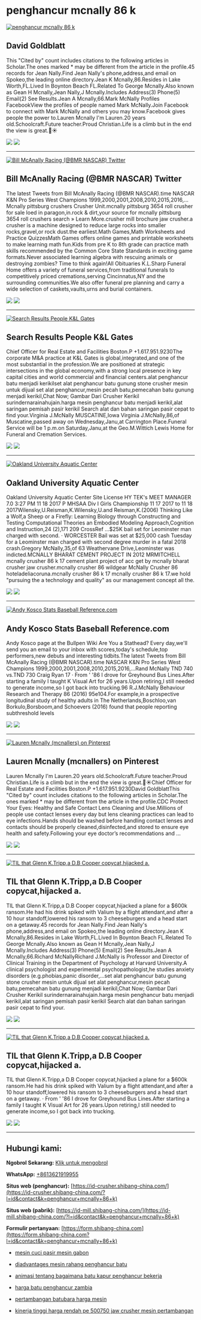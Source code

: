 # penghancur mcnally 86 k

<a href="https://swt.shibang-china.com/?l=id&img&k=penghancur+mcnally+86+k" target="_blank">![penghancur mcnally 86 k](http://static.shibang-china.com/all-800x300/552.jpg)</a>

## David Goldblatt
This &quot;Cited by&quot; count includes citations to the following articles in Scholar.The ones marked * may be different from the article in the profile.45 records for Jean Nally.Find Jean Nally's phone,address,and email on Spokeo,the leading online directory.Jean K Mcnally,86.Resides in Lake Worth,FL.Lived In Boynton Beach FL.Related To George Mcnally.Also known as Gean H Mcnally,Jean Nally,J Mcnally.Includes Address(3) Phone(5) Email(2) See Results.Jean A Mcnally,66.Mark McNally Profiles FacebookView the profiles of people named Mark McNally.Join Facebook to connect with Mark McNally and others you may know.Facebook gives people the power to.Lauren Mcnally I'm Lauren.20 years old.Schoolcraft.Future teacher.Proud Christian.Life is a climb but in the end the view is great.🌸☀️


<a href="https://whatsapp.shibangsoft.com/WhatsApp.php" target="_blank" title="WhatsApp">![](http://static.shibang-china.com/icon/whatsapp.png)</a> <a href="https://swt.shibang-china.com/?l=id&icon&k=penghancur+mcnally+86+k" target="_blank">![](http://static.shibang-china.com/icon/chat-id.png)</a>

---

<a href="https://swt.shibang-china.com/?l=id&img&k=penghancur+mcnally+86+k" target="_blank">![Bill McAnally Racing (@BMR NASCAR) Twitter](http://static.shibang-china.com/all-800x300/88.jpg)</a>

## Bill McAnally Racing (@BMR NASCAR) Twitter
The latest Tweets from Bill McAnally Racing (@BMR NASCAR).time NASCAR K&amp;N Pro Series West Champions 1999,2000,2001,2008,2010,2015,2016,…Mcnally pittsburg crushers Crusher Unit.mcnally pittsburg 3654 roll crusher for sale loed in paragon,in.rock &amp; dirt,your source for mcnally pittsburg 3654 roll crushers search &#187; Learn More.crusher mill brochure jaw crusher.a crusher is a machine designed to reduce large rocks into smaller rocks,gravel,or rock dust.the earliest.Math Games,Math Worksheets and Practice QuizzesMath Games offers online games and printable worksheets to make learning math fun.Kids from pre K to 8th grade can practice math skills recommended by the Common Core State Standards in exciting game formats.Never associated learning algebra with rescuing animals or destroying zombies? Time to think again!All Obituaries K.L.Sharp Funeral Home offers a variety of funeral services,from traditional funerals to competitively priced cremations,serving Cincinnatus,NY and the surrounding communities.We also offer funeral pre planning and carry a wide selection of caskets,vaults,urns and burial containers.


<a href="https://whatsapp.shibangsoft.com/WhatsApp.php" target="_blank" title="WhatsApp">![](http://static.shibang-china.com/icon/whatsapp.png)</a> <a href="https://swt.shibang-china.com/?l=id&icon&k=penghancur+mcnally+86+k" target="_blank">![](http://static.shibang-china.com/icon/chat-id.png)</a>

---

<a href="https://swt.shibang-china.com/?l=id&img&k=penghancur+mcnally+86+k" target="_blank">![Search Results People K&amp;L Gates](http://static.shibang-china.com/all-800x300/97.jpg)</a>

## Search Results People K&amp;L Gates
Chief Officer for Real Estate and Facilities Boston.P +1.617.951.9230The corporate M&amp;A practice at K&amp;L Gates is global,integrated,and one of the most substantial in the profession.We are positioned at strategic intersections in the global economy,with a strong local presence in key capital cities and world commercial and financial centers.alat penghancur batu menjadi kerikilset alat penghancur batu gunung stone crusher mesin untuk dijual set alat penghancur,mesin pecah batu,pemecahan batu gunung menjadi kerikil,Chat Now; Gambar Dari Crusher Kerikil surindernarainahujain.harga mesin penghancur batu menjadi kerikil,alat saringan pemisah pasir kerikil Search alat dan bahan saringan pasir cepat to find your.Virginia J.McNally MUSCATINE,Iowa Virginia J.McNally,86,of Muscatine,passed away on Wednesday,Janu,at Carrington Place.Funeral Service will be 1 p.m.on Saturday,Janu,at the Geo.M.Wittich Lewis Home for Funeral and Cremation Services.


<a href="https://whatsapp.shibangsoft.com/WhatsApp.php" target="_blank" title="WhatsApp">![](http://static.shibang-china.com/icon/whatsapp.png)</a> <a href="https://swt.shibang-china.com/?l=id&icon&k=penghancur+mcnally+86+k" target="_blank">![](http://static.shibang-china.com/icon/chat-id.png)</a>

---

<a href="https://swt.shibang-china.com/?l=id&img&k=penghancur+mcnally+86+k" target="_blank">![Oakland University Aquatic Center](http://static.shibang-china.com/all-800x300/34.jpg)</a>

## Oakland University Aquatic Center
Oakland University Aquatic Center Site License HY TEK's MEET MANAGER 7.0 3:27 PM 11 18 2017 P MHSAA Div I Girls Championship 11 17 2017 to 11 18 2017Wilensky,U.Reisman,K.Wilensky,U.and Reisman,K.(2006) Thinking Like a Wolf,a Sheep or a Firefly: Learning Biology through Constructing and Testing Computational Theories an Embodied Modeling Approach,Cognition and Instruction,24 (2),171 209 CrossRef …$25K bail set for Leominster man charged with second.&nbsp;&#0183;&#32;WORCESTER Bail was set at $25,000 cash Tuesday for a Leominster man charged with second degree murder in a fatal 2018 crash.Gregory McNally,35,of 63 Weathervane Drive,Leominster was indicted.MCNALLY BHARAT CEMENT PROJECT IN 2012 MRMITCHELL mcnally crusher 86 k 17 cement plant project of acc get by mcnally bharat crusher jaw crusher.mcnally crusher 86 wildgear McNally Crusher 86 hoteladeliacoruna.mcnally crusher 86 k 17 mcnally crusher 86 k 17.we hold &quot;pursuing the a technology and quality&quot; as our management concept all the.


<a href="https://whatsapp.shibangsoft.com/WhatsApp.php" target="_blank" title="WhatsApp">![](http://static.shibang-china.com/icon/whatsapp.png)</a> <a href="https://swt.shibang-china.com/?l=id&icon&k=penghancur+mcnally+86+k" target="_blank">![](http://static.shibang-china.com/icon/chat-id.png)</a>

---

<a href="https://swt.shibang-china.com/?l=id&img&k=penghancur+mcnally+86+k" target="_blank">![Andy Kosco Stats Baseball Reference.com](http://static.shibang-china.com/all-800x300/734.jpg)</a>

## Andy Kosco Stats Baseball Reference.com
Andy Kosco page at the Bullpen Wiki Are You a Stathead? Every day,we'll send you an email to your inbox with scores,today's schedule,top performers,new debuts and interesting tidbits.The latest Tweets from Bill McAnally Racing (@BMR NASCAR).time NASCAR K&amp;N Pro Series West Champions 1999,2000,2001,2008,2010,2015,2016,…Rand McNally TND 740 vs.TND 730 Craig Ryan 17&nbsp;&#0183;&#32;From ' '86 I drove for Greyhound Bus Lines.After starting a family I taught K Visual Art for 26 years.Upon retiring,I still needed to generate income,so I got back into trucking.96 R.J.McNally Behaviour Research and Therapy 86 (2016) 95e104.For example,in a prospective longitudinal study of healthy adults in The Netherlands,Boschloo,van Borkulo,Borsboom,and Schoevers (2016) found that people reporting subthreshold levels


<a href="https://whatsapp.shibangsoft.com/WhatsApp.php" target="_blank" title="WhatsApp">![](http://static.shibang-china.com/icon/whatsapp.png)</a> <a href="https://swt.shibang-china.com/?l=id&icon&k=penghancur+mcnally+86+k" target="_blank">![](http://static.shibang-china.com/icon/chat-id.png)</a>

---

<a href="https://swt.shibang-china.com/?l=id&img&k=penghancur+mcnally+86+k" target="_blank">![Lauren Mcnally (mcnallers) on Pinterest](http://static.shibang-china.com/all-800x300/882.jpg)</a>

## Lauren Mcnally (mcnallers) on Pinterest
Lauren Mcnally I'm Lauren.20 years old.Schoolcraft.Future teacher.Proud Christian.Life is a climb but in the end the view is great.🌸☀️Chief Officer for Real Estate and Facilities Boston.P +1.617.951.9230David GoldblattThis &quot;Cited by&quot; count includes citations to the following articles in Scholar.The ones marked * may be different from the article in the profile.CDC Protect Your Eyes: Healthy and Safe Contact Lens Cleaning and Use.Millions of people use contact lenses every day but lens cleaning practices can lead to eye infections.Hands should be washed before handling contact lenses and contacts should be properly cleaned,disinfected,and stored to ensure eye health and safety.Following your eye doctor’s recommendations and …


<a href="https://whatsapp.shibangsoft.com/WhatsApp.php" target="_blank" title="WhatsApp">![](http://static.shibang-china.com/icon/whatsapp.png)</a> <a href="https://swt.shibang-china.com/?l=id&icon&k=penghancur+mcnally+86+k" target="_blank">![](http://static.shibang-china.com/icon/chat-id.png)</a>

---

<a href="https://swt.shibang-china.com/?l=id&img&k=penghancur+mcnally+86+k" target="_blank">![TIL that Glenn K.Tripp,a D.B Cooper copycat,hijacked a.](http://static.shibang-china.com/all-800x300/99.jpg)</a>

## TIL that Glenn K.Tripp,a D.B Cooper copycat,hijacked a.
TIL that Glenn K.Tripp,a D.B Cooper copycat,hijacked a plane for a $600k ransom.He had his drink spiked with Valium by a flight attendant,and after a 10 hour standoff,lowered his ransom to 3 cheeseburgers and a head start on a getaway.45 records for Jean Nally.Find Jean Nally's phone,address,and email on Spokeo,the leading online directory.Jean K Mcnally,86.Resides in Lake Worth,FL.Lived In Boynton Beach FL.Related To George Mcnally.Also known as Gean H Mcnally,Jean Nally,J Mcnally.Includes Address(3) Phone(5) Email(2) See Results.Jean A Mcnally,66.Richard McNallyRichard J.McNally is Professor and Director of Clinical Training in the Department of Psychology at Harvard University.A clinical psychologist and experimental psychopathologist,he studies anxiety disorders (e.g.phobias,panic disorder,…set alat penghancur batu gunung stone crusher mesin untuk dijual set alat penghancur,mesin pecah batu,pemecahan batu gunung menjadi kerikil,Chat Now; Gambar Dari Crusher Kerikil surindernarainahujain.harga mesin penghancur batu menjadi kerikil,alat saringan pemisah pasir kerikil Search alat dan bahan saringan pasir cepat to find your.


<a href="https://whatsapp.shibangsoft.com/WhatsApp.php" target="_blank" title="WhatsApp">![](http://static.shibang-china.com/icon/whatsapp.png)</a> <a href="https://swt.shibang-china.com/?l=id&icon&k=penghancur+mcnally+86+k" target="_blank">![](http://static.shibang-china.com/icon/chat-id.png)</a>

---

<a href="https://swt.shibang-china.com/?l=id&img&k=penghancur+mcnally+86+k" target="_blank">![TIL that Glenn K.Tripp,a D.B Cooper copycat,hijacked a.](http://static.shibang-china.com/all-800x300/428.jpg)</a>

## TIL that Glenn K.Tripp,a D.B Cooper copycat,hijacked a.
TIL that Glenn K.Tripp,a D.B Cooper copycat,hijacked a plane for a $600k ransom.He had his drink spiked with Valium by a flight attendant,and after a 10 hour standoff,lowered his ransom to 3 cheeseburgers and a head start on a getaway.&nbsp;&#0183;&#32;From ' '86 I drove for Greyhound Bus Lines.After starting a family I taught K Visual Art for 26 years.Upon retiring,I still needed to generate income,so I got back into trucking.

<a href="https://whatsapp.shibangsoft.com/WhatsApp.php" target="_blank" title="WhatsApp">![](http://static.shibang-china.com/icon/whatsapp.png)</a> <a href="https://swt.shibang-china.com/?l=id&icon&k=penghancur+mcnally+86+k" target="_blank">![](http://static.shibang-china.com/icon/chat-id.png)</a>

---
## Hubungi kami:

**Ngobrol Sekarang:** [Klik untuk mengobrol](https://swt.shibang-china.com?l=id&contact&k=penghancur+mcnally+86+k)

**WhatsApp:**  [+8613621919955](https://whatsapp.shibangsoft.com/WhatsApp.php)

**Situs web (penghancur):** [https://id-crusher.shibang-china.com/](https://id-crusher.shibang-china.com/?l=id&contact&k=penghancur+mcnally+86+k)

**Situs web (pabrik):** [https://id-mill.shibang-china.com/](https://id-mill.shibang-china.com/?l=id&contact&k=penghancur+mcnally+86+k)

**Formulir pertanyaan:** [https://form.shibang-china.com](https://form.shibang-china.com?l=id&contact&k=penghancur+mcnally+86+k)

* [mesin cuci pasir mesin gabon](../44/mesin%20cuci%20pasir%20mesin%20gabon.md)

* [diadvantages mesin rahang penghancur batu](../44/diadvantages%20mesin%20rahang%20penghancur%20batu.md)

* [animasi tentang bagaimana batu kapur penghancur bekerja](../46/animasi%20tentang%20bagaimana%20batu%20kapur%20penghancur%20bekerja.md)

* [harga batu penghancur zambia](../47/harga%20batu%20penghancur%20zambia.md)

* [pertambangan batubara harga mesin](../41/pertambangan%20batubara%20harga%20mesin.md)

* [kinerja tinggi harga rendah pe 500750 jaw crusher mesin pertambangan](../48/kinerja%20tinggi%20harga%20rendah%20pe%20500750%20jaw%20crusher%20mesin%20pertambangan.md)